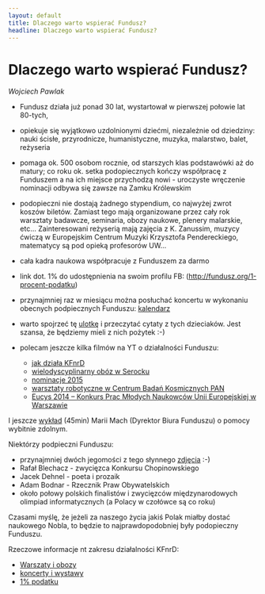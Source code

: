 ```yaml
---
layout: default
title: Dlaczego warto wspierać Fundusz?
headline: Dlaczego warto wspierać Fundusz?
---
```


# Dlaczego warto wspierać Fundusz?

_Wojciech Pawlak_

- Fundusz działa już ponad 30 lat, wystartował w pierwszej połowie lat 80-tych,
- opiekuje się wyjątkowo uzdolnionymi dziećmi, niezależnie od dziedziny: nauki ścisłe, przyrodnicze, humanistyczne, muzyka, malarstwo, balet, reżyseria
- pomaga ok. 500 osobom rocznie, od starszych klas podstawówki aż do matury; co roku ok. setka podopiecznych kończy współpracę z Funduszem a na ich miejsce przychodzą nowi - uroczyste wręczenie nominacji odbywa się zawsze na Zamku Królewskim
- podopieczni nie dostają żadnego stypendium, co najwyżej zwrot koszów biletów. Zamiast tego mają organizowane przez cały rok warsztaty badawcze, seminaria, obozy naukowe, plenery malarskie, etc... Zainteresowani reżyserią mają zajęcia z K. Zanussim, muzycy ćwiczą w Europejskim Centrum Muzyki Krzysztofa Pendereckiego, matematycy są pod opieką profesorów UW...
- cała kadra naukowa współpracuje z Funduszem za darmo
- link dot. 1% do udostępnienia na swoim profilu FB: (http://fundusz.org/1-procent-podatku)
- przynajmniej raz w miesiącu można posłuchać koncertu w wykonaniu obecnych podpiecznych Funduszu: 
[kalendarz](http://fundusz.org/program-pomocy-wybitnie-zdolnym/muzycy/42-kalendarz-koncertow)
- warto spojrzeć tę [ulotkę](https://drive.google.com/file/d/0B9xd1zhXAk_fUkM3eGJEMFdraWJoNVU3UUhieFRrd2t3TFJV/view) i przeczytać cytaty z tych dzieciaków. Jest szansa, że będziemy mieli z nich pożytek :-)

- polecam jeszcze kilka filmów na YT o działalności Funduszu:
  - [jak działa KFnrD](https://www.youtube.com/watch?v=PuhfsmWyNwA) 
  - [wielodyscyplinarny obóz w Serocku](https://www.youtube.com/watch?v=HoLFqQa2_Pw) 
  - [nominacje 2015](https://www.youtube.com/watch?v=_6yR3d3FAM0) 
  - [warsztaty robotyczne w Centrum Badań Kosmicznych PAN](https://www.youtube.com/watch?v=yJIeCLLkF90)
  - [Eucys 2014 – Konkurs Prac Młodych Naukowców Unii Europejskiej w Warszawie](https://www.youtube.com/watch?v=LtZlN8ZXS_Q)

I jeszcze [wykład](https://www.youtube.com/watch?v=qwPApakumjk) (45min) Marii Mach (Dyrektor Biura Funduszu) o pomocy wybitnie zdolnym.

Niektórzy podpieczni Funduszu:

- przynajmniej dwóch jegomości z tego słynnego [zdjęcia](http://demotywatory.pl/uploads/201105/1304280373_by_bialy86_600.jpg) :-)
- Rafał Blechacz - zwycięzca Konkursu Chopinowskiego
- Jacek Dehnel - poeta i prozaik
- Adam Bodnar - Rzecznik Praw Obywatelskich
- około połowy polskich finalistów i zwycięzców międzynarodowych olimpiad informatycznych (a Polacy w czołówce są co roku)

Czasami myślę, że jeżeli za naszego życia jakiś Polak miałby dostać naukowego Nobla,
to będzie to najprawdopodobniej były podopieczny Funduszu.

Rzeczowe informacje nt zakresu działalności KFnrD:

- [Warszaty i obozy](http://fundusz.org/program/warsztaty-i-obozy)
- [koncerty i wystawy](http://fundusz.org/program/koncerty-i-wystawy)
- [1% podatku](http://fundusz.org/1-procent-podatku)
